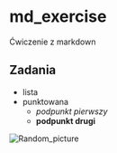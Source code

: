 # md_exercise
Ćwiczenie z markdown
## Zadania
* lista
* punktowana
  * _podpunkt pierwszy_
  * __podpunkt drugi__

![Random_picture](https://ps.w.org/advanced-random-posts-widget/assets/icon-256x256.png?rev=2046099)
